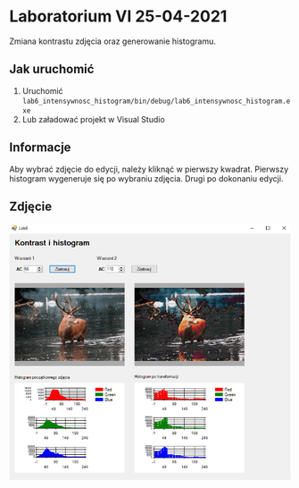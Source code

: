 # Laboratorium VI 25-04-2021
Zmiana kontrastu zdjęcia oraz generowanie histogramu.

## Jak uruchomić
1. Uruchomić ```lab6_intensywnosc_histogram/bin/debug/lab6_intensywnosc_histogram.exe```
2. Lub załadować projekt w Visual Studio

## Informacje
Aby wybrać zdjęcie do edycji, należy kliknąć w pierwszy kwadrat. Pierwszy histogram wygeneruje się po wybraniu zdjęcia. Drugi po dokonaniu edycji.

## Zdjęcie
![1](assets/1.png)